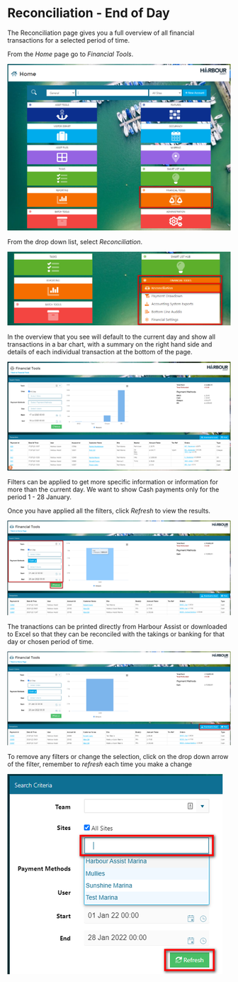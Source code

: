 # Reconciliation - End of Day

The Reconciliation page gives you a full overview of all financial transactions for a selected period of time.

From the *Home* page go to *Financial Tools*.

![image-20220128093331694](image-20220128093331694.png)

From the drop down list, select *Reconciliation*.

![image-20220128093617322](image-20220128093617322.png)



In the overview that you see will default to the current day and show all transactions in a bar chart, with a summary on the right hand side and details of each individual transaction at the bottom of the page. 

![image-20200717160017683](image-20200717160017683.png)

Filters can be applied to get more specific information or information for more than the current day. We want to show Cash payments only for the period 1 - 28 January.   

Once you have applied all the filters, click *Refresh* to view the results.

![image-20220128094533087](image-20220128094533087.png)

The tranactions can be printed directly from Harbour Assist or downloaded to Excel so that they can be reconciled with the takings or banking for that day or chosen period of time.

![image-20220128094645328](image-20220128094645328.png)

To remove any filters or change the selection, click on the drop down arrow of the filter, remember to *refresh* each time you make a change

![image-20220128095512324](image-20220128095512324.png)





